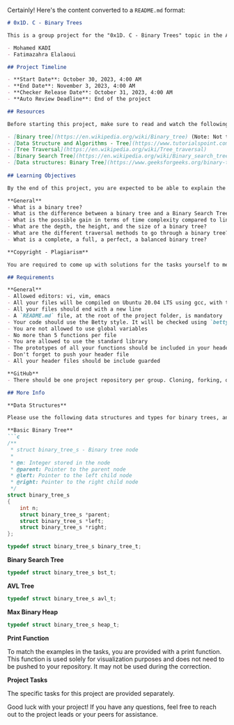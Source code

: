 Certainly! Here's the content converted to a `README.md` format:

```markdown
# 0x1D. C - Binary Trees

This is a group project for the "0x1D. C - Binary Trees" topic in the ALX Software Engineering Program curriculum. The project focuses on algorithms and data structures related to binary trees. The project is to be completed by a team of two people, consisting of:

- Mohamed KADI
- Fatimazahra Elalaoui

## Project Timeline

- **Start Date**: October 30, 2023, 4:00 AM
- **End Date**: November 3, 2023, 4:00 AM
- **Checker Release Date**: October 31, 2023, 4:00 AM
- **Auto Review Deadline**: End of the project

## Resources

Before starting this project, make sure to read and watch the following resources:

- [Binary tree](https://en.wikipedia.org/wiki/Binary_tree) (Note: Not to be confused with B-tree.)
- [Data Structure and Algorithms - Tree](https://www.tutorialspoint.com/data_structures_algorithms/tree_data_structure.htm)
- [Tree Traversal](https://en.wikipedia.org/wiki/Tree_traversal)
- [Binary Search Tree](https://en.wikipedia.org/wiki/Binary_search_tree)
- [Data structures: Binary Tree](https://www.geeksforgeeks.org/binary-tree-data-structure/)
  
## Learning Objectives

By the end of this project, you are expected to be able to explain the following concepts without the help of Google:

**General**
- What is a binary tree?
- What is the difference between a binary tree and a Binary Search Tree?
- What is the possible gain in terms of time complexity compared to linked lists?
- What are the depth, the height, and the size of a binary tree?
- What are the different traversal methods to go through a binary tree?
- What is a complete, a full, a perfect, a balanced binary tree?

**Copyright - Plagiarism**

You are required to come up with solutions for the tasks yourself to meet the above learning objectives. Copying and pasting someone else's work is strictly forbidden, and any form of plagiarism will result in removal from the program.

## Requirements

**General**
- Allowed editors: vi, vim, emacs
- All your files will be compiled on Ubuntu 20.04 LTS using gcc, with the options `-Wall -Werror -Wextra -pedantic -std=gnu89`
- All your files should end with a new line
- A `README.md` file, at the root of the project folder, is mandatory
- Your code should use the Betty style. It will be checked using `betty-style.pl` and `betty-doc.pl`
- You are not allowed to use global variables
- No more than 5 functions per file
- You are allowed to use the standard library
- The prototypes of all your functions should be included in your header file called `binary_trees.h`
- Don't forget to push your header file
- All your header files should be include guarded

**GitHub**
- There should be one project repository per group. Cloning, forking, or duplicating a project repository with the same name before the second deadline risks a 0% score.

## More Info

**Data Structures**

Please use the following data structures and types for binary trees, and include them in your `binary_trees.h` header file:

**Basic Binary Tree**
```c
/**
 * struct binary_tree_s - Binary tree node
 *
 * @n: Integer stored in the node
 * @parent: Pointer to the parent node
 * @left: Pointer to the left child node
 * @right: Pointer to the right child node
 */
struct binary_tree_s
{
    int n;
    struct binary_tree_s *parent;
    struct binary_tree_s *left;
    struct binary_tree_s *right;
};

typedef struct binary_tree_s binary_tree_t;
```

**Binary Search Tree**
```c
typedef struct binary_tree_s bst_t;
```

**AVL Tree**
```c
typedef struct binary_tree_s avl_t;
```

**Max Binary Heap**
```c
typedef struct binary_tree_s heap_t;
```

**Print Function**

To match the examples in the tasks, you are provided with a print function. This function is used solely for visualization purposes and does not need to be pushed to your repository. It may not be used during the correction.

**Project Tasks**

The specific tasks for this project are provided separately.

Good luck with your project! If you have any questions, feel free to reach out to the project leads or your peers for assistance.
```.
